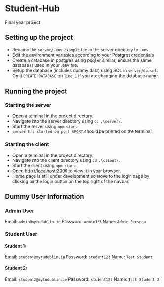 # Student-Hub

Final year project

## Setting up the project

- Rename the `server/.env.example` file in the server directory to `.env`
- Edit the environment variables according to your Postgres credentials
- Create a database in postgres using psql or similar, ensure the same databse is used in your .env file.
- Setup the database (includes dummy data) using SQL in `server/db.sql`. Omit `CREATE DATABASE` on `line 1` if you are changing the database name.

## Running the project

### Starting the server

- Open a terminal in the project directory.
- Navigate into the server directory using `cd .\server\`.
- Start the server using `npm start`.
- `server has started on port $PORT` should be printed on the terminal.

### Starting the client

- Open a terminal in the project directory.
- Navigate into the client directory using `cd .\client\`.
- Start the client using `npm start`.
- Open [http://localhost:3000](http://localhost:3000) to view it in your browser.
- Home page is still under development so move to the login page by clicking on the login button on the top right of the navbar.

## Dummy User Information

### Admin User

Email: `admin@mytudublin.ie`
Password: `admin123`
Name: `Admin Persona`

### Student User

#### Student 1:

Email: `student@mytudublin.ie`
Password: `student123`
Name: `Test Student`

#### Student 2:

Email: `student2@mytudublin.ie`
Password: `student123`
Name: `Test Student 2`
